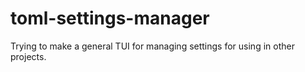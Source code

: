 # toml-settings-manager
Trying to make a general TUI for managing settings for using in other projects.
